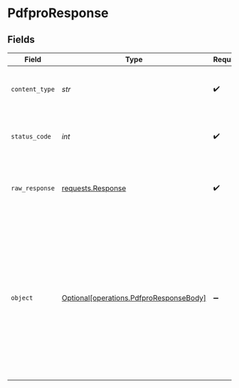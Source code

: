 # PdfproResponse


## Fields

| Field                                                                                                                                                                                  | Type                                                                                                                                                                                   | Required                                                                                                                                                                               | Description                                                                                                                                                                            | Example                                                                                                                                                                                |
| -------------------------------------------------------------------------------------------------------------------------------------------------------------------------------------- | -------------------------------------------------------------------------------------------------------------------------------------------------------------------------------------- | -------------------------------------------------------------------------------------------------------------------------------------------------------------------------------------- | -------------------------------------------------------------------------------------------------------------------------------------------------------------------------------------- | -------------------------------------------------------------------------------------------------------------------------------------------------------------------------------------- |
| `content_type`                                                                                                                                                                         | *str*                                                                                                                                                                                  | :heavy_check_mark:                                                                                                                                                                     | HTTP response content type for this operation                                                                                                                                          |                                                                                                                                                                                        |
| `status_code`                                                                                                                                                                          | *int*                                                                                                                                                                                  | :heavy_check_mark:                                                                                                                                                                     | HTTP response status code for this operation                                                                                                                                           |                                                                                                                                                                                        |
| `raw_response`                                                                                                                                                                         | [requests.Response](https://requests.readthedocs.io/en/latest/api/#requests.Response)                                                                                                  | :heavy_check_mark:                                                                                                                                                                     | Raw HTTP response; suitable for custom response parsing                                                                                                                                |                                                                                                                                                                                        |
| `object`                                                                                                                                                                               | [Optional[operations.PdfproResponseBody]](../../models/operations/pdfproresponsebody.md)                                                                                               | :heavy_minus_sign:                                                                                                                                                                     | Successful operation                                                                                                                                                                   | {<br/>"matches": [<br/>{<br/>"id": "mem_id_123_932",<br/>"metadata": {<br/>"text": "Why did the world enter a global depression in 1929 ?"<br/>},<br/>"score": 0.917971551,<br/>"sparseValues": {},<br/>"values": []<br/>}<br/>]<br/>} |